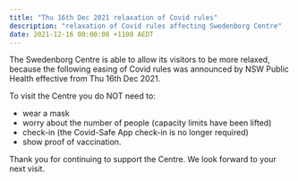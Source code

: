 ```yaml
---
title: "Thu 16th Dec 2021 relaxation of Covid rules"
description: "relaxation of Covid rules affecting Swedenborg Centre"
date: 2021-12-16 00:00:00 +1100 AEDT
---
```


The Swedenborg Centre is able to allow its visitors to be more relaxed, because the following easing of Covid rules was announced by NSW Public Health effective from Thu 16th Dec 2021.

To visit the Centre you do NOT need to:
- wear a mask
- worry about the number of people (capacity limits have been lifted)
- check-in (the Covid-Safe App check-in is no longer required)
- show proof of vaccination.

Thank you for continuing to support the Centre. We look forward to your next visit.